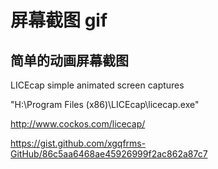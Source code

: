 # 屏幕截图 gif




## 简单的动画屏幕截图

LICEcap
simple animated screen captures

"H:\Program Files (x86)\LICEcap\licecap.exe"

http://www.cockos.com/licecap/

https://gist.github.com/xgqfrms-GitHub/86c5aa6468ae45926999f2ac862a87c7











